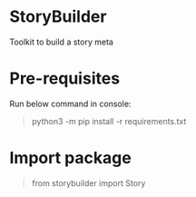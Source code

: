 # StoryBuilder

Toolkit to build a story meta

# Pre-requisites

Run below command in console:

> python3 -m pip install -r requirements.txt

# Import package

> from storybuilder import Story
